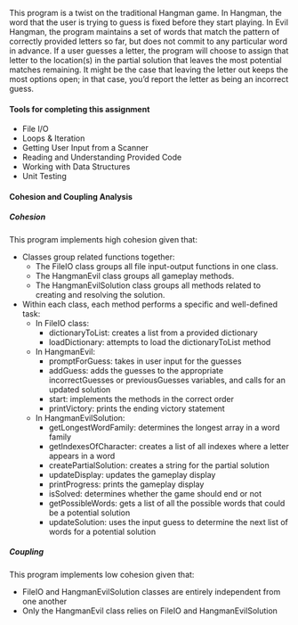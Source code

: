This program is a twist on the traditional Hangman game. In Hangman, the word that the user is trying to guess is fixed before they start playing. In Evil Hangman, the program maintains a set of words that match the pattern of correctly provided letters so far, but does not commit to any particular word in advance. If a user guesses a letter, the program will choose to assign that letter to the location(s) in the partial solution that leaves the most potential matches remaining. It might be the case that leaving the letter out keeps the most options open; in that case, you’d report the letter as being an incorrect guess.

#### Tools for completing this assignment
- File I/O
- Loops & Iteration
- Getting User Input from a Scanner
- Reading and Understanding Provided Code
- Working with Data Structures
- Unit Testing

#### Cohesion and Coupling Analysis

##### Cohesion
This program implements high cohesion given that:
- Classes group related functions together:
    - The FileIO class groups all file input-output functions in one class.
    - The HangmanEvil class groups all gameplay methods.
    - The HangmanEvilSolution class groups all methods related to creating and resolving the solution.
- Within each class, each method performs a specific and well-defined task:
    - In FileIO class:
        - dictionaryToList: creates a list from a provided dictionary
        - loadDictionary: attempts to load the dictionaryToList method
    - In HangmanEvil:
        - promptForGuess: takes in user input for the guesses
        - addGuess: adds the guesses to the appropriate incorrectGuesses or previousGuesses variables, and calls for an updated solution
        - start: implements the methods in the correct order
        - printVictory: prints the ending victory statement
    - In HangmanEvilSolution:
        - getLongestWordFamily: determines the longest array in a word family
        - getIndexesOfCharacter: creates a list of all indexes where a letter appears in a word
        - createPartialSolution: creates a string for the partial solution
        - updateDisplay: updates the gameplay display
        - printProgress: prints the gameplay display
        - isSolved: determines whether the game should end or not
        - getPossibleWords: gets a list of all the possible words that could be a potential solution
        - updateSolution: uses the input guess to determine the next list of words for a potential solution

##### Coupling
This program implements low cohesion given that:
- FileIO and HangmanEvilSolution classes are entirely independent from one another
- Only the HangmanEvil class relies on FileIO and HangmanEvilSolution

